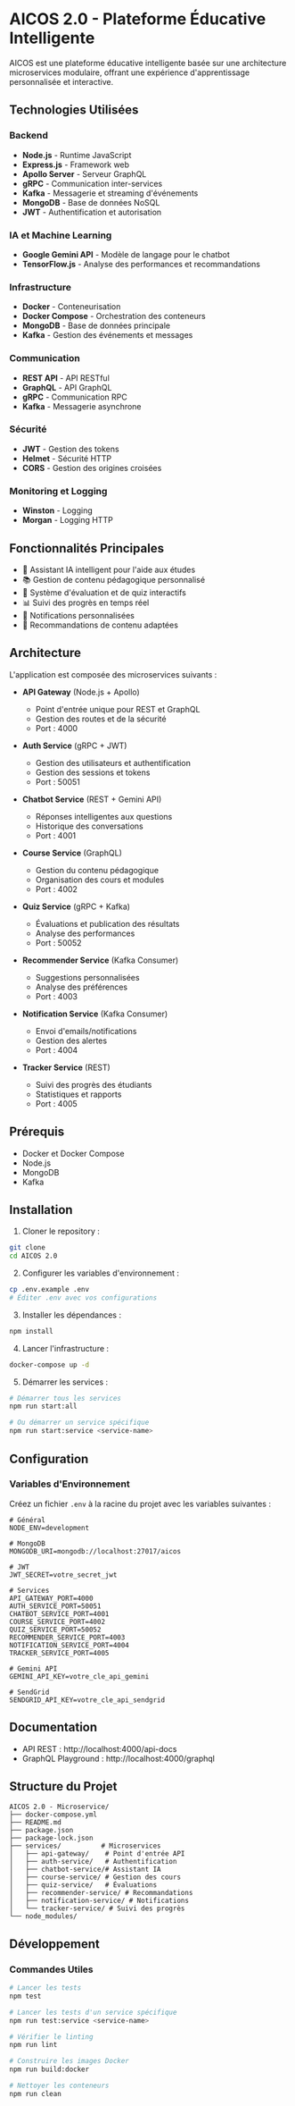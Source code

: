 # AICOS 2.0 - Plateforme Éducative Intelligente

AICOS est une plateforme éducative intelligente basée sur une architecture microservices modulaire, offrant une expérience d'apprentissage personnalisée et interactive.

## Technologies Utilisées

### Backend

- **Node.js** - Runtime JavaScript
- **Express.js** - Framework web
- **Apollo Server** - Serveur GraphQL
- **gRPC** - Communication inter-services
- **Kafka** - Messagerie et streaming d'événements
- **MongoDB** - Base de données NoSQL
- **JWT** - Authentification et autorisation

### IA et Machine Learning

- **Google Gemini API** - Modèle de langage pour le chatbot
- **TensorFlow.js** - Analyse des performances et recommandations

### Infrastructure

- **Docker** - Conteneurisation
- **Docker Compose** - Orchestration des conteneurs
- **MongoDB** - Base de données principale
- **Kafka** - Gestion des événements et messages

### Communication

- **REST API** - API RESTful
- **GraphQL** - API GraphQL
- **gRPC** - Communication RPC
- **Kafka** - Messagerie asynchrone

### Sécurité

- **JWT** - Gestion des tokens
- **Helmet** - Sécurité HTTP
- **CORS** - Gestion des origines croisées

### Monitoring et Logging

- **Winston** - Logging
- **Morgan** - Logging HTTP

## Fonctionnalités Principales

- 🤖 Assistant IA intelligent pour l'aide aux études
- 📚 Gestion de contenu pédagogique personnalisé
- 📝 Système d'évaluation et de quiz interactifs
- 📊 Suivi des progrès en temps réel
- 🔔 Notifications personnalisées
- 🎯 Recommandations de contenu adaptées

## Architecture

L'application est composée des microservices suivants :

- **API Gateway** (Node.js + Apollo)

  - Point d'entrée unique pour REST et GraphQL
  - Gestion des routes et de la sécurité
  - Port : 4000

- **Auth Service** (gRPC + JWT)

  - Gestion des utilisateurs et authentification
  - Gestion des sessions et tokens
  - Port : 50051

- **Chatbot Service** (REST + Gemini API)

  - Réponses intelligentes aux questions
  - Historique des conversations
  - Port : 4001

- **Course Service** (GraphQL)

  - Gestion du contenu pédagogique
  - Organisation des cours et modules
  - Port : 4002

- **Quiz Service** (gRPC + Kafka)

  - Évaluations et publication des résultats
  - Analyse des performances
  - Port : 50052

- **Recommender Service** (Kafka Consumer)

  - Suggestions personnalisées
  - Analyse des préférences
  - Port : 4003

- **Notification Service** (Kafka Consumer)

  - Envoi d'emails/notifications
  - Gestion des alertes
  - Port : 4004

- **Tracker Service** (REST)
  - Suivi des progrès des étudiants
  - Statistiques et rapports
  - Port : 4005

## Prérequis

- Docker et Docker Compose
- Node.js
- MongoDB
- Kafka

## Installation

1. Cloner le repository :

```bash
git clone
cd AICOS 2.0
```

2. Configurer les variables d'environnement :

```bash
cp .env.example .env
# Éditer .env avec vos configurations
```

3. Installer les dépendances :

```bash
npm install
```

4. Lancer l'infrastructure :

```bash
docker-compose up -d
```

5. Démarrer les services :

```bash
# Démarrer tous les services
npm run start:all

# Ou démarrer un service spécifique
npm run start:service <service-name>
```

## Configuration

### Variables d'Environnement

Créez un fichier `.env` à la racine du projet avec les variables suivantes :

```env
# Général
NODE_ENV=development

# MongoDB
MONGODB_URI=mongodb://localhost:27017/aicos

# JWT
JWT_SECRET=votre_secret_jwt

# Services
API_GATEWAY_PORT=4000
AUTH_SERVICE_PORT=50051
CHATBOT_SERVICE_PORT=4001
COURSE_SERVICE_PORT=4002
QUIZ_SERVICE_PORT=50052
RECOMMENDER_SERVICE_PORT=4003
NOTIFICATION_SERVICE_PORT=4004
TRACKER_SERVICE_PORT=4005

# Gemini API
GEMINI_API_KEY=votre_cle_api_gemini

# SendGrid
SENDGRID_API_KEY=votre_cle_api_sendgrid
```

## Documentation

- API REST : http://localhost:4000/api-docs
- GraphQL Playground : http://localhost:4000/graphql

## Structure du Projet

```
AICOS 2.0 - Microservice/
├── docker-compose.yml
├── README.md
├── package.json
├── package-lock.json
├── services/          # Microservices
│   ├── api-gateway/    # Point d'entrée API
│   ├── auth-service/   # Authentification
│   ├── chatbot-service/# Assistant IA
│   ├── course-service/ # Gestion des cours
│   ├── quiz-service/   # Évaluations
│   ├── recommender-service/ # Recommandations
│   ├── notification-service/ # Notifications
│   └── tracker-service/ # Suivi des progrès
└── node_modules/
```

## Développement

### Commandes Utiles

```bash
# Lancer les tests
npm test

# Lancer les tests d'un service spécifique
npm run test:service <service-name>

# Vérifier le linting
npm run lint

# Construire les images Docker
npm run build:docker

# Nettoyer les conteneurs
npm run clean
```
